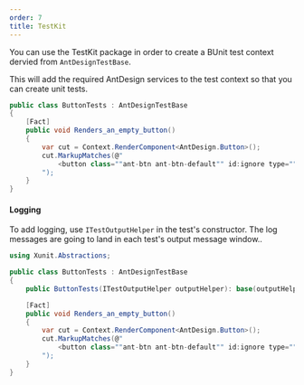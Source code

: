 ```yaml
---
order: 7
title: TestKit
---
```


You can use the TestKit package in order to create a BUnit test context dervied from `AntDesignTestBase`. 

This will add the required AntDesign services to the test context so that you can create unit tests.


```cs
public class ButtonTests : AntDesignTestBase
{
    [Fact]
    public void Renders_an_empty_button()
    {
        var cut = Context.RenderComponent<AntDesign.Button>();
        cut.MarkupMatches(@"
            <button class=""ant-btn ant-btn-default"" id:ignore type=""button"" ant-click-animating-without-extra-node=""false""></button>
        ");
    }
}
```

#### Logging

To add logging, use `ITestOutputHelper` in the test's constructor. The log messages are going to land in each test's output message window..

```cs
using Xunit.Abstractions;

public class ButtonTests : AntDesignTestBase
{
    public ButtonTests(ITestOutputHelper outputHelper): base(outputHelper) { }

    [Fact]
    public void Renders_an_empty_button()
    {
        var cut = Context.RenderComponent<AntDesign.Button>();
        cut.MarkupMatches(@"
            <button class=""ant-btn ant-btn-default"" id:ignore type=""button"" ant-click-animating-without-extra-node=""false""></button>
        ");
    }
}
```